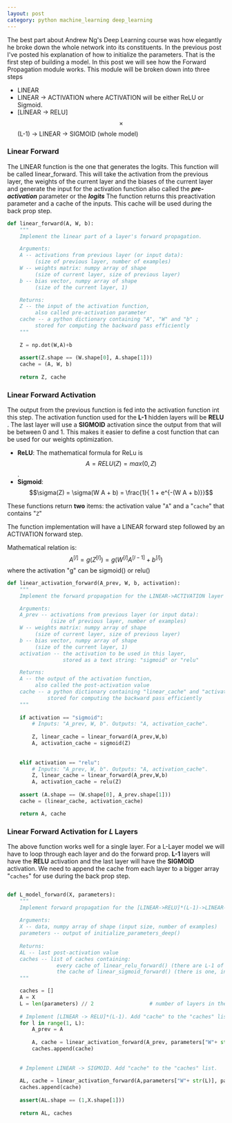 ```yaml
---
layout: post
category: python machine_learning deep_learning 
---
```


The best part about Andrew Ng's Deep Learning course was how elegantly he broke down the whole network into its constituents. In the previous post I've posted his explanation of how to initialize the parameters. That is the first step of building a model. In this post we will see how the Forward Propagation module works. This module will be broken down into three steps 

- LINEAR
- LINEAR -> ACTIVATION where ACTIVATION will be either ReLU or Sigmoid. 
- [LINEAR -> RELU] $$\times$$ (L-1) -> LINEAR -> SIGMOID (whole model)

### Linear Forward
The LINEAR function is the one that generates the logits. This function will be called linear_forward. This will take the activation from the previous layer, the weights of the current layer and the biases of the current layer and generate the input for the activation function also called the ***pre-activation*** parameter or the ***logits***
The function returns this preactivation parameter and a cache of the inputs. This cache will be used during the back prop step.



```python
def linear_forward(A, W, b):
    """
    Implement the linear part of a layer's forward propagation.

    Arguments:
    A -- activations from previous layer (or input data): 
         (size of previous layer, number of examples)
    W -- weights matrix: numpy array of shape 
         (size of current layer, size of previous layer)
    b -- bias vector, numpy array of shape 
         (size of the current layer, 1)

    Returns:
    Z -- the input of the activation function, 
         also called pre-activation parameter 
    cache -- a python dictionary containing "A", "W" and "b" ; 
         stored for computing the backward pass efficiently
    """
    
    Z = np.dot(W,A)+b
    
    assert(Z.shape == (W.shape[0], A.shape[1]))
    cache = (A, W, b)
    
    return Z, cache
```

### Linear Forward Activation

The output from the previous function is fed into the activation function int this step. The activation function used for the **L-1** hidden layers will be **RELU** . The last layer will use a **SIGMOID** activation since the output from that will be between 0 and 1. This makes it easier to define a cost function that can be used for our weights  optimization.

- **ReLU**: The mathematical formula for ReLu is $$A = RELU(Z) = max(0, Z)$$. 
- **Sigmoid**: $$\sigma(Z) = \sigma(W A + b) = \frac{1}{ 1 + e^{-(W A + b)}}$$

These functions return **two** items: the activation value "`A`" and a "`cache`" that contains "`Z`"

The function implementation will have a LINEAR forward step followed by an ACTIVATION forward step.

Mathematical relation is: 
$$A^{[l]} = g(Z^{[l]}) = g(W^{[l]}A^{[l-1]} +b^{[l]})$$ where the activation "g" can be sigmoid() or relu()


```python
def linear_activation_forward(A_prev, W, b, activation):
    """
    Implement the forward propagation for the LINEAR->ACTIVATION layer

    Arguments:
    A_prev -- activations from previous layer (or input data): 
              (size of previous layer, number of examples)
    W -- weights matrix: numpy array of shape 
         (size of current layer, size of previous layer)
    b -- bias vector, numpy array of shape 
         (size of the current layer, 1)
    activation -- the activation to be used in this layer, 
                  stored as a text string: "sigmoid" or "relu"

    Returns:
    A -- the output of the activation function, 
         also called the post-activation value 
    cache -- a python dictionary containing "linear_cache" and "activation_cache";
             stored for computing the backward pass efficiently
    """
    
    if activation == "sigmoid":
        # Inputs: "A_prev, W, b". Outputs: "A, activation_cache".
        
        Z, linear_cache = linear_forward(A_prev,W,b)
        A, activation_cache = sigmoid(Z)
        
    
    elif activation == "relu":
        # Inputs: "A_prev, W, b". Outputs: "A, activation_cache".
        Z, linear_cache = linear_forward(A_prev,W,b)
        A, activation_cache = relu(Z)
    
    assert (A.shape == (W.shape[0], A_prev.shape[1]))
    cache = (linear_cache, activation_cache)

    return A, cache
```

### Linear Forward Activation for ***L*** Layers

The above function works well for a single layer. For a L-Layer model we will have to loop through each layer and do the forward prop. 
**L-1** layers will have the **RELU** activation and the last layer will have the **SIGMOID** activation. 
We need to append the cache from each layer to a bigger array "`caches`" for use during the back prop step. 


```python

def L_model_forward(X, parameters):
    """
    Implement forward propagation for the [LINEAR->RELU]*(L-1)->LINEAR->SIGMOID computation
    
    Arguments:
    X -- data, numpy array of shape (input size, number of examples)
    parameters -- output of initialize_parameters_deep()
    
    Returns:
    AL -- last post-activation value
    caches -- list of caches containing:
                every cache of linear_relu_forward() (there are L-1 of them, indexed from 0 to L-2)
                the cache of linear_sigmoid_forward() (there is one, indexed L-1)
    """

    caches = []
    A = X
    L = len(parameters) // 2                  # number of layers in the neural network
    
    # Implement [LINEAR -> RELU]*(L-1). Add "cache" to the "caches" list.
    for l in range(1, L):
        A_prev = A 
        
        A, cache = linear_activation_forward(A_prev, parameters["W"+ str(l)], parameters['b'+ str(l)], activation='relu')
        caches.append(cache)
        
    
    # Implement LINEAR -> SIGMOID. Add "cache" to the "caches" list.
    
    AL, cache = linear_activation_forward(A,parameters["W"+ str(L)], parameters['b'+ str(L)], activation='sigmoid')
    caches.append(cache)
    
    assert(AL.shape == (1,X.shape[1]))
            
    return AL, caches
```
